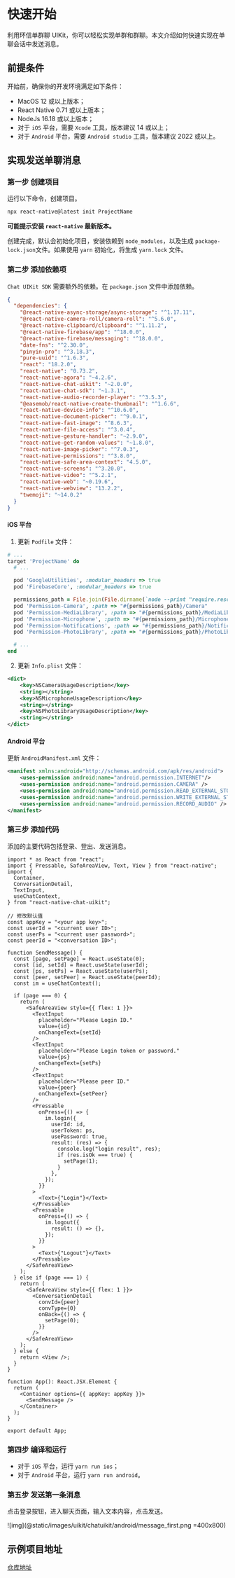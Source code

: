 # 快速开始

<Toc />

利用环信单群聊 UIKit，你可以轻松实现单群和群聊。本文介绍如何快速实现在单聊会话中发送消息。

## 前提条件

开始前，确保你的开发环境满足如下条件：

- MacOS 12 或以上版本；
- React Native 0.71 或以上版本；
- NodeJs 16.18 或以上版本；
- 对于 `iOS` 平台，需要 `Xcode` 工具，版本建议 14 或以上；
- 对于 `Android` 平台，需要 `Android studio` 工具，版本建议 2022 或以上。

## 实现发送单聊消息

### 第一步 创建项目

运行以下命令，创建项目。

```sh
npx react-native@latest init ProjectName
```

**可能提示安装 `react-native` 最新版本。**

创建完成，默认会初始化项目，安装依赖到 `node_modules`，以及生成 `package-lock.json`文件。如果使用 `yarn` 初始化，将生成 `yarn.lock` 文件。

### 第二步 添加依赖项

`Chat UIKit SDK` 需要额外的依赖。在 `package.json` 文件中添加依赖。

```json
{
  "dependencies": {
    "@react-native-async-storage/async-storage": "^1.17.11",
    "@react-native-camera-roll/camera-roll": "^5.6.0",
    "@react-native-clipboard/clipboard": "^1.11.2",
    "@react-native-firebase/app": "^18.0.0",
    "@react-native-firebase/messaging": "^18.0.0",
    "date-fns": "^2.30.0",
    "pinyin-pro": "^3.18.3",
    "pure-uuid": "^1.6.3",
    "react": "18.2.0",
    "react-native": "0.73.2",
    "react-native-agora": "~4.2.6",
    "react-native-chat-uikit": "~2.0.0",
    "react-native-chat-sdk": "~1.3.1",
    "react-native-audio-recorder-player": "^3.5.3",
    "@easemob/react-native-create-thumbnail": "^1.6.6",
    "react-native-device-info": "^10.6.0",
    "react-native-document-picker": "^9.0.1",
    "react-native-fast-image": "^8.6.3",
    "react-native-file-access": "^3.0.4",
    "react-native-gesture-handler": "~2.9.0",
    "react-native-get-random-values": "~1.8.0",
    "react-native-image-picker": "^7.0.3",
    "react-native-permissions": "^3.8.0",
    "react-native-safe-area-context": "4.5.0",
    "react-native-screens": "^3.20.0",
    "react-native-video": "^5.2.1",
    "react-native-web": "~0.19.6",
    "react-native-webview": "13.2.2",
    "twemoji": "~14.0.2"
  }
}
```

#### iOS 平台

1. 更新 `Podfile` 文件：

```ruby
# ...
target 'ProjectName' do
  # ...

  pod 'GoogleUtilities', :modular_headers => true
  pod 'FirebaseCore', :modular_headers => true

  permissions_path = File.join(File.dirname(`node --print "require.resolve('react-native-permissions/package.json')"`), "ios")
  pod 'Permission-Camera', :path => "#{permissions_path}/Camera"
  pod 'Permission-MediaLibrary', :path => "#{permissions_path}/MediaLibrary"
  pod 'Permission-Microphone', :path => "#{permissions_path}/Microphone"
  pod 'Permission-Notifications', :path => "#{permissions_path}/Notifications"
  pod 'Permission-PhotoLibrary', :path => "#{permissions_path}/PhotoLibrary"

  # ...
end
```

2. 更新 `Info.plist` 文件：

```xml
<dict>
	<key>NSCameraUsageDescription</key>
	<string></string>
	<key>NSMicrophoneUsageDescription</key>
	<string></string>
	<key>NSPhotoLibraryUsageDescription</key>
	<string></string>
</dict>
```

#### Android 平台

更新 `AndroidManifest.xml` 文件：

```xml
<manifest xmlns:android="http://schemas.android.com/apk/res/android">
    <uses-permission android:name="android.permission.INTERNET"/>
    <uses-permission android:name="android.permission.CAMERA" />
    <uses-permission android:name="android.permission.READ_EXTERNAL_STORAGE" />
    <uses-permission android:name="android.permission.WRITE_EXTERNAL_STORAGE" />
    <uses-permission android:name="android.permission.RECORD_AUDIO" />
</manifest>
```

### 第三步 添加代码

添加的主要代码包括登录、登出、发送消息。

```tsx
import * as React from "react";
import { Pressable, SafeAreaView, Text, View } from "react-native";
import {
  Container,
  ConversationDetail,
  TextInput,
  useChatContext,
} from "react-native-chat-uikit";

// 修改默认值
const appKey = "<your app key>";
const userId = "<current user ID>";
const userPs = "<current user password>";
const peerId = "<conversation ID>";

function SendMessage() {
  const [page, setPage] = React.useState(0);
  const [id, setId] = React.useState(userId);
  const [ps, setPs] = React.useState(userPs);
  const [peer, setPeer] = React.useState(peerId);
  const im = useChatContext();

  if (page === 0) {
    return (
      <SafeAreaView style={{ flex: 1 }}>
        <TextInput
          placeholder="Please Login ID."
          value={id}
          onChangeText={setId}
        />
        <TextInput
          placeholder="Please Login token or password."
          value={ps}
          onChangeText={setPs}
        />
        <TextInput
          placeholder="Please peer ID."
          value={peer}
          onChangeText={setPeer}
        />
        <Pressable
          onPress={() => {
            im.login({
              userId: id,
              userToken: ps,
              usePassword: true,
              result: (res) => {
                console.log("login result", res);
                if (res.isOk === true) {
                  setPage(1);
                }
              },
            });
          }}
        >
          <Text>{"Login"}</Text>
        </Pressable>
        <Pressable
          onPress={() => {
            im.logout({
              result: () => {},
            });
          }}
        >
          <Text>{"Logout"}</Text>
        </Pressable>
      </SafeAreaView>
    );
  } else if (page === 1) {
    return (
      <SafeAreaView style={{ flex: 1 }}>
        <ConversationDetail
          convId={peer}
          convType={0}
          onBack={() => {
            setPage(0);
          }}
        />
      </SafeAreaView>
    );
  } else {
    return <View />;
  }
}

function App(): React.JSX.Element {
  return (
    <Container options={{ appKey: appKey }}>
      <SendMessage />
    </Container>
  );
}

export default App;
```

### 第四步 编译和运行

- 对于 `iOS` 平台，运行 `yarn run ios`； 
- 对于 `Android` 平台，运行 `yarn run android`。

### 第五步 发送第一条消息

点击登录按钮，进入聊天页面，输入文本内容，点击发送。

![img](@static/images/uikit/chatuikit/android/message_first.png =400x800) 

## 示例项目地址

[仓库地址](https://github.com/AsteriskZuo/TestRNUIKIT)
